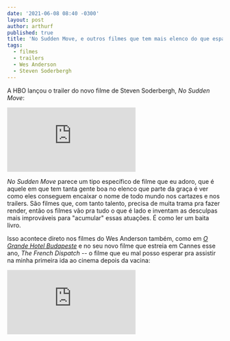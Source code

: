 ```yaml
---
date: '2021-06-08 08:40 -0300'
layout: post
author: arthurf
published: true
title: 'No Sudden Move, e outros filmes que tem mais elenco do que espaço no cartaz'
tags:
  - filmes
  - trailers
  - Wes Anderson
  - Steven Soderbergh
---
```

A HBO lançou o trailer do novo filme de Steven Soderbergh, *No Sudden Move*:

<iframe class="full-width" src="https://www.youtube.com/embed/7GRDLX3a-IE" title="YouTube video player" frameborder="0" allow="accelerometer; autoplay; clipboard-write; encrypted-media; gyroscope; picture-in-picture" allowfullscreen></iframe>

*No Sudden Move* parece um tipo específico de filme que eu adoro, que é aquele em que tem tanta gente boa no elenco que parte da graça é ver como eles conseguem encaixar o nome de todo mundo nos cartazes e nos trailers. São filmes que, com tanto talento, precisa de muita trama pra fazer render, então os filmes vão pra tudo o que é lado e inventam as desculpas mais improváveis para "acumular" essas atuações. É como ler um baita livro.

Isso acontece direto nos filmes do Wes Anderson também, como em [*O Grande Hotel Budapeste*](https://youtu.be/1Fg5iWmQjwk) e no seu novo filme que estreia em Cannes esse ano, *The French Dispatch* -- o filme que eu mal posso esperar pra assistir na minha primeira ida ao cinema depois da vacina:

<iframe class="full-width" src="https://www.youtube.com/embed/TcPk2p0Zaw4" title="YouTube video player" frameborder="0" allow="accelerometer; autoplay; clipboard-write; encrypted-media; gyroscope; picture-in-picture" allowfullscreen></iframe>
